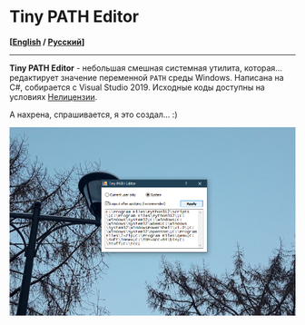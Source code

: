 # Tiny PATH Editor

**\[[English](README.md) / [Русский](README-RU.md)\]**

---

**Tiny PATH Editor** - небольшая смешная системная утилита, которая... редактирует значение переменной `PATH` среды Windows. Написана на C#, собирается с Visual Studio 2019. Исходные коды доступны на условиях [Нелицензии](UNLICENSE.txt).

А нахрена, спрашивается, я это создал... :)

<img src="screen.png" alt="Tiny PATH Editor на Windows 10" title="Tiny PATH Editor на Windows 10">